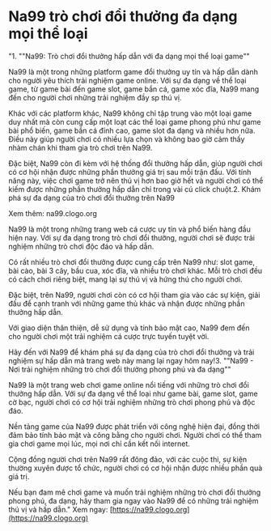 # Na99 trò chơi đổi thưởng đa dạng mọi thể loại

"1. ""Na99: Trò chơi đổi thưởng hấp dẫn với đa dạng mọi thể loại game""

Na99 là một trong những platform game đổi thưởng uy tín và hấp dẫn dành cho người yêu thích trải nghiệm game online. Với sự đa dạng về thể loại game, từ game bài đến game slot, game bắn cá, game xóc đĩa, Na99 mang đến cho người chơi những trải nghiệm đầy sp thú vị.

Khác với các platform khác, Na99 không chỉ tập trung vào một loại game duy nhất mà còn cung cấp một loạt các thể loại game phong phú như game bài phổ biến, game bắn cá đỉnh cao, game slot đa dạng và nhiều hơn nữa. Điều này giúp người chơi có nhiều lựa chọn và không bao giờ cảm thấy nhàm chán khi tham gia trò chơi trên Na99.

Đặc biệt, Na99 còn đi kèm với hệ thống đổi thưởng hấp dẫn, giúp người chơi có cơ hội nhận được những phần thưởng giá trị sau mỗi trận đấu. Với tính năng này, việc chơi game trở nên thú vị hơn bao giờ hết và người chơi có thể kiếm được những phần thưởng hấp dẫn chỉ trong vài cú click chuột.2. Khám phá sự đa dạng của trò chơi đổi thưởng trên Na99

Xem thêm: na99.clogo.org

Na99 là một trong những trang web cá cược uy tín và phổ biến hàng đầu hiện nay. Với sự đa dạng trong trò chơi đổi thưởng, người chơi sẽ được trải nghiệm những trò chơi độc đáo và hấp dẫn.

Có rất nhiều trò chơi đổi thưởng được cung cấp trên Na99 như: slot game, bài cào, bài 3 cây, bầu cua, xóc đĩa, và nhiều trò chơi khác. Mỗi trò chơi đều có cách chơi riêng biệt, mang lại sự thú vị và hứng thú cho người chơi.

Đặc biệt, trên Na99, người chơi còn có cơ hội tham gia vào các sự kiện, giải đấu để cạnh tranh với những game thủ khác và nhận được những phần thưởng hấp dẫn.

Với giao diện thân thiện, dễ sử dụng và tính bảo mật cao, Na99 đem đến cho người chơi một trải nghiệm cá cược trực tuyến tuyệt vời.

Hãy đến với Na99 để khám phá sự đa dạng của trò chơi đổi thưởng và trải nghiệm sự hấp dẫn mà trang web này mang lại ngay hôm nay!3. ""Na99 - Nơi trải nghiệm những trò chơi đổi thưởng phong phú và đa dạng""

Na99 là một trang web chơi game online nổi tiếng với những trò chơi đổi thưởng hấp dẫn. Với sự đa dạng về thể loại như game bài, game slot, game cờ bạc, người chơi có cơ hội trải nghiệm những trò chơi phong phú và độc đáo.

Nền tảng game của Na99 được phát triển với công nghệ hiện đại, đồng thời đảm bảo tính bảo mật và công bằng cho người chơi. Người chơi có thể tham gia chơi game mọi lúc, mọi nơi chỉ cần kết nối internet.

Cộng đồng người chơi trên Na99 rất đông đảo, với các cuộc thi, sự kiện thường xuyên được tổ chức, người chơi có cơ hội nhận được nhiều phần quà giá trị.

Nếu bạn đam mê chơi game và muốn trải nghiệm những trò chơi đổi thưởng phong phú, đa dạng, hãy tham gia ngay vào Na99 để có những trải nghiệm thú vị và hấp dẫn."
Xem ngay: [https://na99.clogo.org](https://na99.clogo.org)